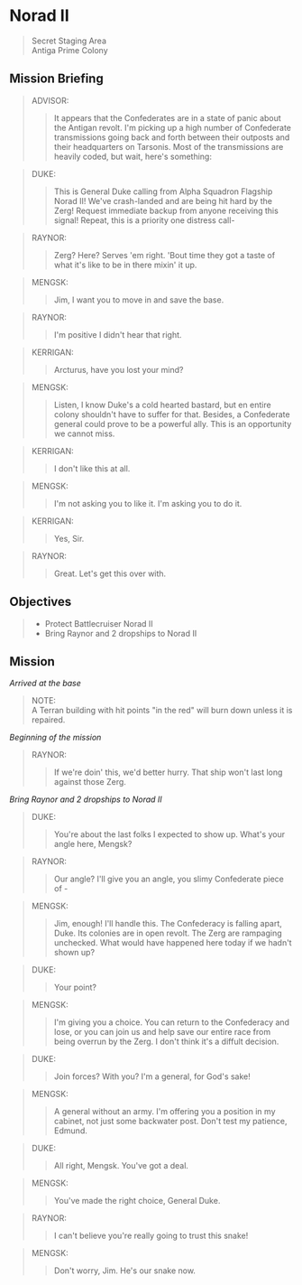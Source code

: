 # Norad II

> Secret Staging Area  
> Antiga Prime Colony

## Mission Briefing

> ADVISOR:
>> It appears that the Confederates are in a state of panic about the Antigan revolt. I'm picking up a high number of Confederate transmissions going back and forth between their outposts and their headquarters on Tarsonis. Most of the transmissions are heavily coded, but wait, here's something:

> DUKE:
>> This is General Duke calling from Alpha Squadron Flagship Norad II! We've crash-landed and are being hit hard by the Zerg! Request immediate backup from anyone receiving this signal! Repeat, this is a priority one distress call-

> RAYNOR:
>> Zerg? Here? Serves 'em right. 'Bout time they got a taste of what it's like to be in there mixin' it up.

> MENGSK:
>> Jim, I want you to move in and save the base.

> RAYNOR:
>> I'm positive I didn't hear that right.

> KERRIGAN:
>> Arcturus, have you lost your mind?

> MENGSK:
>> Listen, I know Duke's a cold hearted bastard, but en entire colony shouldn't have to suffer for that. Besides, a Confederate general could prove to be a powerful ally. This is an opportunity we cannot miss.

> KERRIGAN:
>> I don't like this at all.

> MENGSK:
>> I'm not asking you to like it. I'm asking you to do it.

> KERRIGAN:
>> Yes, Sir.

> RAYNOR:
>> Great. Let's get this over with.

## Objectives

> - Protect Battlecruiser Norad II
> - Bring Raynor and 2 dropships to Norad II

## Mission

_Arrived at the base_

> NOTE:  
> A Terran building with hit points "in the red" will burn down unless it is repaired.

_Beginning of the mission_

> RAYNOR:
>> If we're doin' this, we'd better hurry. That ship won't last long against those Zerg.

_Bring Raynor and 2 dropships to Norad II_

> DUKE:
>> You're about the last folks I expected to show up. What's your angle here, Mengsk?

> RAYNOR:
>> Our angle? I'll give you an angle, you slimy Confederate piece of -

> MENGSK:
>> Jim, enough! I'll handle this. The Confederacy is falling apart, Duke. Its colonies are in open revolt. The Zerg are rampaging unchecked. What would have happened here today if we hadn't shown up?

> DUKE:
>> Your point?

> MENGSK:
>> I'm giving you a choice. You can return to the Confederacy and lose, or you can join us and help save our entire race from being overrun by the Zerg. I don't think it's a diffult decision.

> DUKE:
>> Join forces? With you? I'm a general, for God's sake!

> MENGSK:
>> A general without an army. I'm offering you a position in my cabinet, not just some backwater post. Don't test my patience, Edmund.

> DUKE:
>> All right, Mengsk. You've got a deal.

> MENGSK:
>> You've made the right choice, General Duke.

> RAYNOR:
>> I can't believe you're really going to trust this snake!

> MENGSK:
>> Don't worry, Jim. He's our snake now.